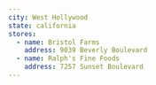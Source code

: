 ```yaml
---
city: West Hollywood
state: california
stores:
  - name: Bristol Farms
    address: 9039 Beverly Boulevard
  - name: Ralph's Fine Foods
    address: 7257 Sunset Boulevard
---
```

